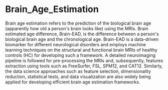 # Brain_Age_Estimation

Brain age estimation refers to the prediction of the biological brain age (apparently how old a person's brain looks like) using the MRIs. Brain estimated age difference, Brain-EAD, is the difference between a person's biological brain age and the chronological age. Brain-EAD is a data-driven biomarker for different neurological disorders and employs machine learning techniques on the structural and functional brain MRIs of healthy controls (HC) for developing such a framework. A detailed neuroimaging pipeline is followed for pre-processing the MRIs and, subsequently, features extraction using tools such as FreeSurfer, FSL, SPM12, and CAT12. Similarly, the data science approaches such as feature selection, dimensionality reduction, statistical tests, and data visualization are also widely being applied for developing efficient brain age estimation frameworks.  
